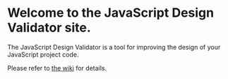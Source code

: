 # Welcome to the JavaScript Design Validator site.

The JavaScript Design Validator is a tool for improving the design of your JavaScript project code.

Please refer to [the wiki](https://github.com/acostache/jsdval/wiki) for details.